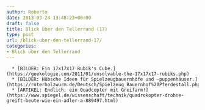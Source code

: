 ```yaml
---
author: Roberto
date: 2013-03-24 13:48:23+00:00
draft: false
title: Blick über den Tellerrand (17)
type: post
url: /blick-uber-den-tellerrand-17/
categories:
- Blick über den Tellerrand
---
```



	  * [BILDER: Ein 17x17x17 Rubik's Cube.](https://geekologie.com/2011/01/unsolvable-the-17x17x17-rubiks.php)
	  * [BILDER: Hübsche Ideen für Spielzeugbauernhöfe und -puppenhäuser.](https://roterholzwurm.de/Deutsch/Spielzeug_Bauernhof%20Pferdestall.php)
	  * [ARTIKEL: Endlich, ein Quadcopter mit Greifarm!](https://www.spiegel.de/wissenschaft/technik/quadrokopter-drohne-greift-beute-wie-ein-adler-a-889497.html)

